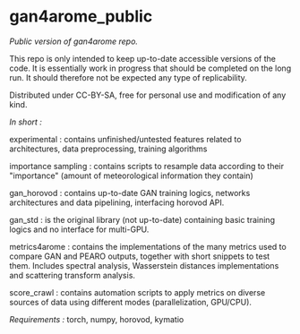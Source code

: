 # gan4arome_public

*Public version of gan4arome repo.*

This repo is only intended to keep up-to-date accessible versions of the code.
It is essentially work in progress that should be completed on the long run.
It should therefore not be expected any type of replicability.

Distributed under CC-BY-SA, free for personal use and modification of any kind.

*In short :*

experimental : contains unfinished/untested features related to architectures, data preprocessing, training algorithms

importance sampling : contains scripts to resample data according to their "importance" (amount of meteorological information they contain)

gan_horovod : contains up-to-date GAN training logics, networks architectures and  data pipelining, interfacing horovod API.

gan_std : is the original library (not up-to-date) containing basic training logics and no interface for multi-GPU.

metrics4arome : contains the implementations of the many metrics used to compare GAN and PEARO outputs, together with short snippets to test them. Includes spectral analysis, Wasserstein distances implementations and scattering transform analysis.

score_crawl : contains automation scripts to apply metrics on diverse sources of data using different modes (parallelization, GPU/CPU).


*Requirements :* 
torch, numpy, horovod, kymatio

